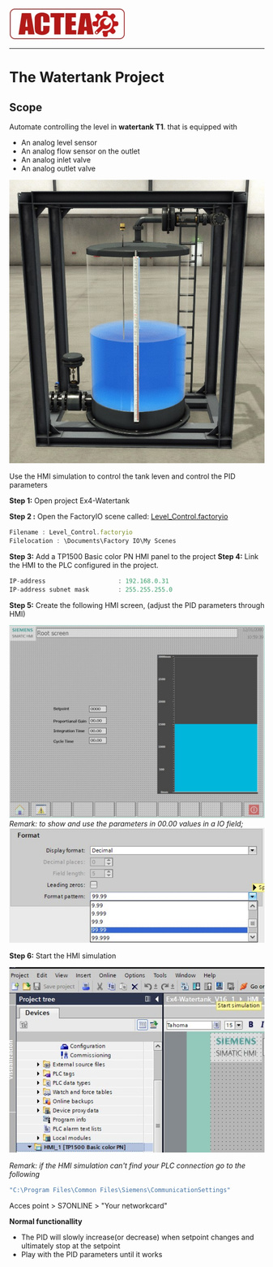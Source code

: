 
![ACTEA](../Logo_ACTEA_2.jpg)
_____________________________________
# The Watertank Project
## Scope

Automate controlling the level in **watertank T1**. that is equipped with
- An analog level sensor
- An analog flow sensor on the outlet
- An analog inlet valve
- An analog outlet valve

![Scope](../Ex04/Images/scope.jpg)

Use the HMI simulation to control the tank leven and control the PID parameters

**Step 1:** Open project Ex4-Watertank

**Step 2 :** Open the FactoryIO scene called:
[Level_Control.factoryio](./Ex05/Documents/Level_Control.factoryio)
```javascript
Filename : Level_Control.factoryio
Filelocation : \Documents\Factory IO\My Scenes
```
**Step 3:** Add a TP1500 Basic color PN HMI panel to the project
**Step 4:** Link the HMI to the PLC configured in the project.
```javascript
IP-address                    : 192.168.0.31
IP-address subnet mask        : 255.255.255.0
```
**Step 5:** Create the following HMI screen, (adjust the PID parameters through HMI)

![Hmi screen](../Ex05/Images/hmiscreen.jpg)
*Remark: to show and use the parameters in 00.00 values in a IO field;*
![Hmi screen](../Ex05/Images/format.jpg)

**Step 6:** Start the HMI simulation

![Hmi screen](../Ex05/Images/simulation.jpg)

*Remark: if the HMI simulation can't find your PLC connection go to the following*
```javascript
"C:\Program Files\Common Files\Siemens\CommunicationSettings"
```

Acces point > S7ONLINE > "Your networkcard"

__Normal functionallity__
- The PID will slowly increase(or decrease) when setpoint changes and ultimately stop at the setpoint
- Play with the PID parameters until it works
